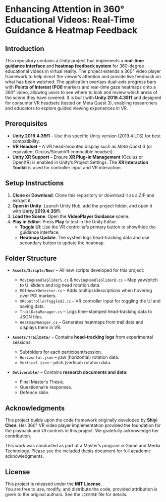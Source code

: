 # Enhancing Attention in 360° Educational Videos: Real-Time Guidance & Heatmap Feedback

## Introduction

This repository contains a Unity project that implements a **real-time guidance interface** and **heatmap feedback system** for 360-degree educational videos in virtual reality. The project extends a 360° video player framework to help direct the viewer’s attention and provide live feedback on what has been watched. The application overlays dual-axis progress bars with **Points of Interest (POI)** markers and real-time gaze heatmaps onto a 360° video, allowing users to see where to look and review which areas of the scene they have covered. It is built with **Unity 2019.4.35f1** and designed for consumer VR headsets (tested on Meta Quest 3), enabling researchers and educators to explore guided viewing experiences in VR.

## Prerequisites

- **Unity 2019.4.35f1** – Use this specific Unity version (2019.4 LTS) for best compatibility.  
- **VR Headset** – A VR head-mounted display such as *Meta Quest 3* (or equivalent Oculus/SteamVR compatible headset).  
- **Unity XR Support** – Ensure **XR Plug-in Management** (Oculus or OpenXR) is enabled in Unity’s Project Settings. The **XR Interaction Toolkit** is used for controller input and VR interaction.

## Setup Instructions

1. **Clone or Download**: Clone this repository or download it as a ZIP and extract it.  
2. **Open in Unity**: Launch Unity Hub, add the project folder, and open it with **Unity 2019.4.35f1**.  
3. **Load the Scene**: Open the **VideoPlayer Guidance** scene.  
4. **Play in Editor**: Press **Play** to test in the Unity Editor.  
   - **Toggle UI**: Use the VR controller’s primary button to show/hide the guidance interface.  
   - **Heatmap Update**: The system logs head-tracking data and use secondary button to update the heatmap.  

## Folder Structure

- **`Assets/Scripts/New/`** – All new scripts developed for this project:  
  - `MovingHandleSliderS.cs` & `MovingHandleSliderB.cs` – Map yaw/pitch to UI sliders and log head rotation data.  
  - `POIHoverDetector.cs` – Adds tooltips/descriptions when hovering over POI markers.  
  - `XRControllerToggleUI.cs` – VR controller input for toggling the UI and saving data.  
  - `TrailDataManager.cs` – Logs time-stamped head-tracking data to JSON files.  
  - `HeatmapManager.cs` – Generates heatmaps from trail data and displays them in VR.  

- **`Assets/TrailData/`** – Contains **head-tracking logs** from experimental sessions:  
  - Subfolders for each participant/session.  
  - `Horizontal.json` – yaw (horizontal) rotation data.  
  - `Vertical.json` – pitch (vertical) rotation data.  

- **`Deliverable/`** – Contains **research documents and data**:  
  - Final Master’s Thesis.  
  - Questionnaire responses.  
  - Defence slide.  

## Acknowledgments

This project builds upon the code framework originally developed by **Shiyi Chen**. Her 360° VR video player implementation provided the foundation for the playback and UI controls in this project. We gratefully acknowledge her contribution.  

This work was conducted as part of a Master’s program in Game and Media Technology. Please see the included thesis document for full academic acknowledgments.  

## License

This project is released under the **MIT License**.  
You are free to use, modify, and distribute the code, provided attribution is given to the original authors. See the `LICENSE` file for details.
